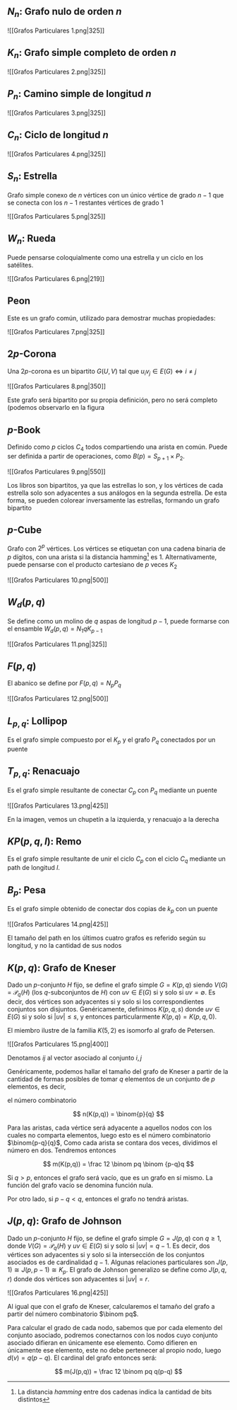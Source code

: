 ## $N_n:$ Grafo nulo de orden $n$

![[Grafos Particulares 1.png|325]]

## $K_n:$ Grafo simple completo de orden $n$

![[Grafos Particulares 2.png|325]]

## $P_n:$ Camino simple de longitud $n$

![[Grafos Particulares 3.png|325]]

## $C_n:$ Ciclo de longitud $n$

![[Grafos Particulares 4.png|325]]

## $S_n:$ Estrella

Grafo simple conexo de $n$ vértices con un único vértice de grado $n-1$ que se conecta con los $n{-}1$ restantes vértices de grado $1$

![[Grafos Particulares 5.png|325]]

## $W_n:$ Rueda

Puede pensarse coloquialmente como una estrella y un ciclo en los satélites.

![[Grafos Particulares 6.png|219]]

## $\text{Peon}$

Este es un grafo común, utilizado para demostrar muchas propiedades:

![[Grafos Particulares 7.png|325]]

## $2p\text{-Corona}$

Una $2p$-corona es un bipartito $G(U, V)$ tal que $u_iv_j \in E(G) \iff i\neq j$

![[Grafos Particulares 8.png|350]]

Este grafo será bipartito por su propia definición, pero no será completo (podemos observarlo en la figura

## $p\text{-Book}$

Definido como $p$ ciclos $C_4$ todos compartiendo una arista en común. Puede ser definida a partir de operaciones, como $B(p) = S_{p+1} \times P_2$.

![[Grafos Particulares 9.png|550]]

Los libros son bipartitos, ya que las estrellas lo son, y los vértices de cada estrella solo son adyacentes a sus análogos en la segunda estrella. De esta forma, se pueden colorear inversamente las estrellas, formando un grafo bipartito

## $p\text{-Cube}$

Grafo con $2^p$ vértices. Los vértices se etiquetan con una cadena binaria de $p$ dígitos, con una arista si la distancia hamming[^1] es 1. Alternativamente, puede pensarse con el producto cartesiano de $p$ veces $K_2$

![[Grafos Particulares 10.png|500]]

[^1]: La distancia *hamming* entre dos cadenas indica la cantidad de bits distintos

## $W_d(p,q)$

Se define como un molino de $q$ aspas de longitud $p-1$, puede formarse con el ensamble $W_d(p,q) = N_1  qK_{p-1}$

![[Grafos Particulares 11.png|325]]

## $F(p,q)$

El abanico se define por $F(p,q) = N_p  P_q$

![[Grafos Particulares 12.png|500]]

## $L_{p,q}:$ Lollipop

Es el grafo simple compuesto por el $K_p$ y el grafo $P_q$ conectados por un puente

## $T_{p,q}:$ Renacuajo

Es el grafo simple resultante de conectar $C_p$ con $P_q$ mediante un puente

![[Grafos Particulares 13.png|425]]

En la imagen, vemos un chupetín a la izquierda, y renacuajo a la derecha

## $KP(p,q,l):$ Remo

Es el grafo simple resultante de unir el ciclo $C_p$ con el ciclo $C_q$ mediante un path de longitud $l$.

## $B_p:$ Pesa

Es el grafo simple obtenido de conectar dos copias de $k_p$ con un puente

![[Grafos Particulares 14.png|425]]

El tamaño del path en los últimos cuatro grafos es referido según su longitud, y no la cantidad de sus nodos

## $K(p,q):$ Grafo de Kneser

Dado un $p$-conjunto $H$ fijo, se define el grafo simple $G = K(p,q)$ siendo $V(G)$ = $\mathcal{P}_q(H)$ (los $q$-subconjuntos de $H$) con $uv \in E(G)$ si y solo si $uv = \emptyset$. Es decir, dos vértices son adyacentes si y solo si los correspondientes conjuntos son disjuntos. Genéricamente, definimos $K(p,q,s)$ donde $uv \in E(G)$ si y solo si $|uv| \leq s$, y entonces particularmente $K(p,q) = K(p,q,0)$.

El miembro ilustre de la familia $K(5,2)$ es isomorfo al grafo de Petersen.

![[Grafos Particulares 15.png|400]]

Denotamos $ij$ al vector asociado al conjunto ${i, j}$

Genéricamente, podemos hallar el tamaño del grafo de Kneser a partir de la cantidad de formas posibles de tomar $q$ elementos de un conjunto de $p$ elementos, es decir,

el número combinatorio

$$
n(K(p,q)) = \binom{p}{q}
$$

Para las aristas, cada vértice será adyacente a aquellos nodos con los cuales no comparta elementos, luego esto es el número combinatorio $\binom{p-q}{q}$, Como cada arista se contara dos veces, dividimos el número en dos. Tendremos entonces

$$
m(K(p,q)) = \frac 12 \binom pq \binom {p-q}q
$$

Si $q > p$, entonces el grafo será vacío, que es un grafo en sí mismo. La función del grafo vacío se denomina función nula.

Por otro lado, si $p - q < q$, entonces el grafo no tendrá aristas.

## $J(p,q):$ Grafo de Johnson

Dado un $p$-conjunto $H$ fijo, se define el grafo simple $G = J(p,q)$ con $q \geq 1$, donde $V(G) = \mathcal P_q(H)$ y $uv \in E(G)$ si y solo si $|uv| = q-1$. Es decir, dos vértices son adyacentes si y solo si la intersección de los conjuntos asociados es de cardinalidad $q-1$. Algunas relaciones particulares son $J(p, 1) \cong J(p, p-1) \cong K_p$. El grafo de Johnson generalizo se define como $J(p,q,r)$ donde dos vértices son adyacentes si $|uv| = r$.

![[Grafos Particulares 16.png|425]]

Al igual que con el grafo de Kneser, calcularemos el tamaño del grafo a partir del número combinatorio $\binom pq$.

Para calcular el grado de cada nodo, sabemos que por cada elemento del conjunto asociado, podremos conectarnos con los nodos cuyo conjunto asociado difieran en únicamente ese elemento. Como difieren en únicamente ese elemento, este no debe pertenecer al propio nodo, luego $d(v) = q(p-q)$. El cardinal del grafo entonces será:

$$
m(J(p,q)) = \frac 12 \binom pq q(p-q)
$$
